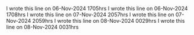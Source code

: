 I wrote this line on 06-Nov-2024 1705hrs
I wrote this line on 06-Nov-2024 1708hrs
I wrote this line on 07-Nov-2024 2057hrs
I wrote this line on 07-Nov-2024 2059hrs
I wrote this line on 08-Nov-2024 0029hrs
I wrote this line on 08-Nov-2024 0031hrs
